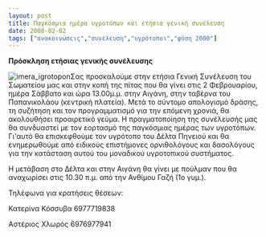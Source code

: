 ```yaml
---
layout: post
title: Παγκόσμια ημέρα υγροτόπων και ετήσια γενική συνέλευση
date: 2008-02-02
tags: ["ανακοινώσεις","συνέλευση","υγρότοποι","φύση 2000"]
---
```


**Πρόσκληση ετήσιας γενικής συνέλευσης**

![imera_igrotopon](imera_igrotopon.jpg "imera_igrotopon")Σας προσκαλούμε στην ετήσια Γενική Συνέλευση του Σωματείου μας και στην κοπή της πίτας που θα γίνει στις 2 Φεβρουαρίου, ημέρα Σάββατο και ώρα 13.00μ.μ. στην Αιγάνη, στην ταβέρνα του Παπανικολάου (κεντρική πλατεία). Μετά το σύντομο απολογισμό δράσης, τη συζήτηση και τον προγραμματισμό για την επόμενη χρονιά, θα ακολουθήσει προαιρετικό γεύμα. Η πραγματοποίηση της συνέλευσής μας θα συνδυαστεί με τον εορτασμό της παγκόσμιας ημέρας των υγροτόπων. Γι'αυτό θα επισκεφθούμε τον υγρότοπο του Δέλτα Πηνειού και θα ενημερωθούμε από ειδικούς επιστήμονες ορνιθολόγους και δασολόγους για την κατάσταση αυτού του μοναδικού υγροτοπικού συστήματος.

Η μετάβαση στο Δέλτα και στην Αιγάνη θα γίνει με πούλμαν που θα αναχωρίσει στις 10.30 π.μ. από την Ανθίμου Γαζή (1ο γυμ.).

Τηλέφωνα για κρατήσεις θέσεων:

Κατερίνα Κόσσυβα 6977719838

Αστέριος Χλωρός 6976977941